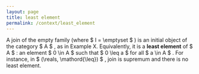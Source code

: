 ```yaml
---
layout: page
title: least element
permalink: /context/least_element
---
```

A join of the empty family (where $ I = \emptyset $ ) is an initial object of the category $ A $ , as in Example X. Equivalently, it is a **least element** of $ A $ : an element $ 0 \in A $ such that $ 0 \leq a $ for all $ a \in A $ . For instance, in $ (\reals, \mathord{\leq}) $ , join is supremum and there is no least element.
